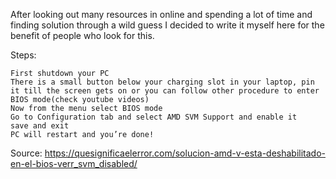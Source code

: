 After looking out many resources in online and spending a lot of time and finding solution through a wild guess I decided to write it myself here for the benefit of people who look for this.

Steps:

    First shutdown your PC
    There is a small button below your charging slot in your laptop, pin it till the screen gets on or you can follow other procedure to enter BIOS mode(check youtube videos)
    Now from the menu select BIOS mode
    Go to Configuration tab and select AMD SVM Support and enable it
    save and exit
    PC will restart and you’re done!


Source:
<redit>
<https://quesignificaelerror.com/solucion-amd-v-esta-deshabilitado-en-el-bios-verr_svm_disabled/>